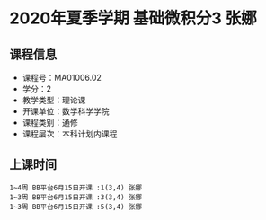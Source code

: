 # 2020年夏季学期 基础微积分3 张娜






## 课程信息

- 课程号：MA01006.02
- 学分：2
- 教学类型：理论课
- 开课单位：数学科学学院
- 课程类别：通修
- 课程层次：本科计划内课程

## 上课时间

```
1~4周 BB平台6月15日开课 :1(3,4) 张娜
1~3周 BB平台6月15日开课 :3(3,4) 张娜
1~3周 BB平台6月15日开课 :5(3,4) 张娜
```

